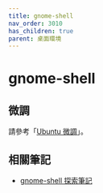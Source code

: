```yaml
---
title: gnome-shell
nav_order: 3010
has_children: true
parent: 桌面環境
---
```



# gnome-shell


## 微調

請參考「[Ubuntu 微調](https://samwhelp.github.io/note-about-ubuntu/read/flavours/ubuntu/)」。


## 相關筆記

* [gnome-shell 探索筆記](https://samwhelp.github.io/note-about-gnome-shell/)
